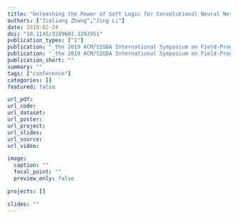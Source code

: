```yaml
---
title: "Unleashing the Power of Soft Logic for Convolutional Neural Network Acceleration via Product Quantization (Poster)"
authors: ["Jialiang Zhang","Jing Li"]
date: 2019-02-24
doi: "10.1145/3289602.3293951"
publication_types: ["1"]
publication: "_the 2019 ACM/SIGDA International Symposium on Field-Programmable Gate Arrays_"
publication: "_the 2019 ACM/SIGDA International Symposium on Field-Programmable Gate Arrays, ser. **FPGA** '19_"
publication_short: ""
summary: ""
tags: ["conference"]
categories: []
featured: false

url_pdf:
url_code:
url_dataset:
url_poster:
url_project:
url_slides:
url_source:
url_video:

image:
  caption: ""
  focal_point: ""
  preview_only: false

projects: []

slides: ""
---
```




